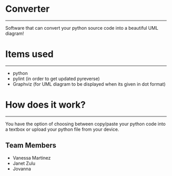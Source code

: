 # Converter
-------------------
Software that can convert your python source code into a beautiful UML diagram!

# Items used
-------------------
- python
- pylint (in order to get updated pyreverse)
- Graphviz (for UML diagram to be displayed when its given in dot format)

# How does it work?
------------------
You have the option of choosing between copy/paste your python code into a textbox or upload your python file from your device.


Team Members
-----------------
- Vanessa Martinez
- Janet Zulu
- Jovanna 
